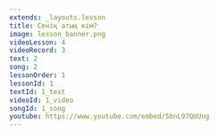 ```yaml
---
extends: _layouts.lesson
title: Сенің атың кім?
image: lesson_banner.png
videoLesson: 4
videoRecord: 3
text: 2
song: 2
lessonOrder: 1
lessonId: 1
textId: 1_text
videoId: 1_video
songId: 1_song
youtube: https://www.youtube.com/embed/5bnL97QUUng
---
```


